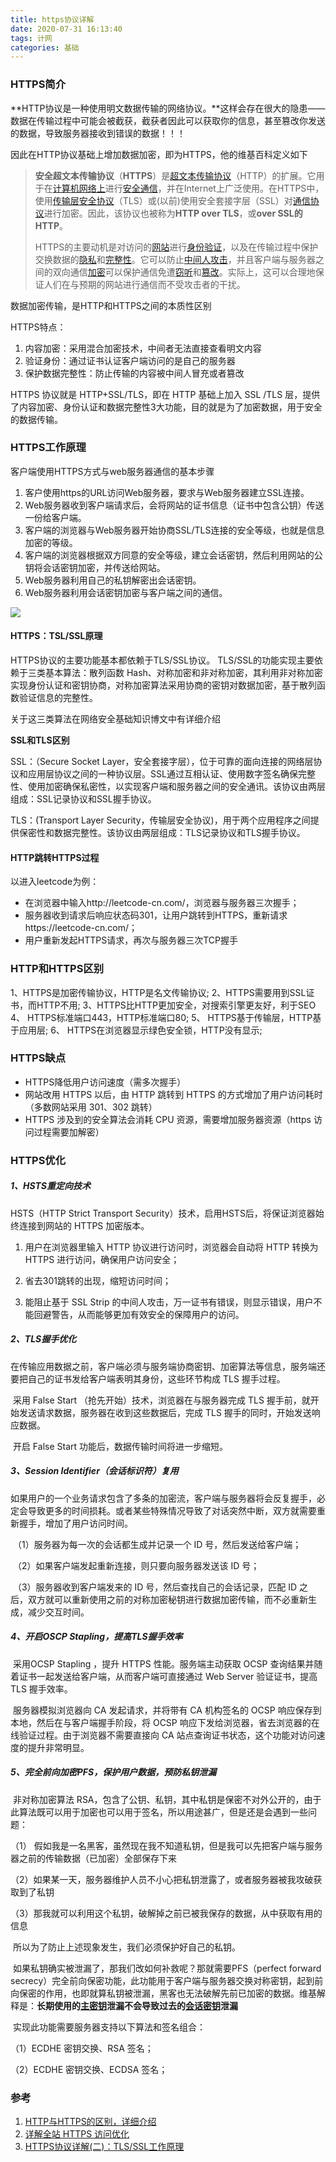 ```yaml
---
title: https协议详解
date: 2020-07-31 16:13:40
tags: 计网
categories: 基础
---
```


### HTTPS简介

**HTTP协议是一种使用明文数据传输的网络协议。**这样会存在很大的隐患——数据在传输过程中可能会被截获，截获者因此可以获取你的信息，甚至篡改你发送的数据，导致服务器接收到错误的数据！！！

因此在HTTP协议基础上增加数据加密，即为HTTPS，他的维基百科定义如下

> **安全超文本传输协议**（**HTTPS**）是[超文本传输协议](https://en.wikipedia.org/wiki/Hypertext_Transfer_Protocol)（HTTP）的扩展。它用于在[计算机网络上](https://en.wikipedia.org/wiki/Network_operating_system)进行[安全通信](https://en.wikipedia.org/wiki/Secure_communications)，并在Internet上广泛使用。在HTTPS中，使用[传输层安全协议](https://en.wikipedia.org/wiki/Transport_Layer_Security)（TLS）或(以前)使用安全套接字层（SSL）对[通信协议](https://en.wikipedia.org/wiki/Communication_protocol)进行加密。因此，该协议也被称为**HTTP over TLS**，或**over SSL的HTTP**。
>
> HTTPS的主要动机是对访问的[网站](https://en.wikipedia.org/wiki/Website)进行[身份验证](https://en.wikipedia.org/wiki/Authentication)，以及在传输过程中保护交换数据的[隐私](https://en.wikipedia.org/wiki/Information_privacy)和[完整性](https://en.wikipedia.org/wiki/Data_integrity)。它可以防止[中间人攻击](https://en.wikipedia.org/wiki/Man-in-the-middle_attack)，并且客户端与服务器之间的双向通信[加密](https://en.wikipedia.org/wiki/Block_cipher_mode_of_operation)可以保护通信免遭[窃听](https://en.wikipedia.org/wiki/Eavesdropping)和[篡改](https://en.wikipedia.org/wiki/Tamper-evident#Tampering)。实际上，这可以合理地保证人们在与预期的网站进行通信而不受攻击者的干扰。

<!--more-->

数据加密传输，是HTTP和HTTPS之间的本质性区别

HTTPS特点：

1. 内容加密：采用混合加密技术，中间者无法直接查看明文内容
2. 验证身份：通过证书认证客户端访问的是自己的服务器
3. 保护数据完整性：防止传输的内容被中间人冒充或者篡改

HTTPS 协议就是 HTTP+SSL/TLS，即在 HTTP 基础上加入 SSL /TLS 层，提供了内容加密、身份认证和数据完整性3大功能，目的就是为了加密数据，用于安全的数据传输。



### HTTPS工作原理

客户端使用HTTPS方式与web服务器通信的基本步骤

1. 客户使用https的URL访问Web服务器，要求与Web服务器建立SSL连接。
2. Web服务器收到客户端请求后，会将网站的证书信息（证书中包含公钥）传送一份给客户端。
3. 客户端的浏览器与Web服务器开始协商SSL/TLS连接的安全等级，也就是信息加密的等级。
4. 客户端的浏览器根据双方同意的安全等级，建立会话密钥，然后利用网站的公钥将会话密钥加密，并传送给网站。
5. Web服务器利用自己的私钥解密出会话密钥。
6. Web服务器利用会话密钥加密与客户端之间的通信。

![](http://img2.salute61.top/https1.png)

#### HTTPS：TSL/SSL原理

HTTPS协议的主要功能基本都依赖于TLS/SSL协议。
TLS/SSL的功能实现主要依赖于三类基本算法：散列函数 Hash、对称加密和非对称加密，其利用非对称加密实现身份认证和密钥协商，对称加密算法采用协商的密钥对数据加密，基于散列函数验证信息的完整性。

关于这三类算法在网络安全基础知识博文中有详细介绍

**SSL和TLS区别**

SSL：（Secure Socket Layer，安全套接字层），位于可靠的面向连接的网络层协议和应用层协议之间的一种协议层。SSL通过互相认证、使用数字签名确保完整性、使用加密确保私密性，以实现客户端和服务器之间的安全通讯。该协议由两层组成：SSL记录协议和SSL握手协议。

TLS：(Transport Layer Security，传输层安全协议)，用于两个应用程序之间提供保密性和数据完整性。该协议由两层组成：TLS记录协议和TLS握手协议。



#### HTTP跳转HTTPS过程

以进入leetcode为例：

- 在浏览器中输入http://leetcode-cn.com/，浏览器与服务器三次握手；
- 服务器收到请求后响应状态码301，让用户跳转到HTTPS，重新请求https://leetcode-cn.com/；
- 用户重新发起HTTPS请求，再次与服务器三次TCP握手



### HTTP和HTTPS区别

  1、HTTPS是加密传输协议，HTTP是名文传输协议;
  2、HTTPS需要用到SSL证书，而HTTP不用;
  3、HTTPS比HTTP更加安全，对搜索引擎更友好，利于SEO
  4、 HTTPS标准端口443，HTTP标准端口80;
  5、 HTTPS基于传输层，HTTP基于应用层;
  6、 HTTPS在浏览器显示绿色安全锁，HTTP没有显示;



### HTTPS缺点

- HTTPS降低用户访问速度（需多次握手）
- 网站改用 HTTPS 以后，由 HTTP 跳转到 HTTPS 的方式增加了用户访问耗时（多数网站采用 301、302 跳转）
- HTTPS 涉及到的安全算法会消耗 CPU 资源，需要增加服务器资源（https 访问过程需要加解密）



### HTTPS优化

##### 1、HSTS重定向技术

HSTS（HTTP Strict Transport Security）技术，启用HSTS后，将保证浏览器始终连接到网站的 HTTPS 加密版本。

1. 用户在浏览器里输入 HTTP 协议进行访问时，浏览器会自动将 HTTP 转换为 HTTPS 进行访问，确保用户访问安全；

2. 省去301跳转的出现，缩短访问时间；

3. 能阻止基于 SSL Strip 的中间人攻击，万一证书有错误，则显示错误，用户不能回避警告，从而能够更加有效安全的保障用户的访问。

 

##### 2、TLS握手优化

​    在传输应用数据之前，客户端必须与服务端协商密钥、加密算法等信息，服务端还要把自己的证书发给客户端表明其身份，这些环节构成 TLS 握手过程。

​    采用 False Start （抢先开始）技术，浏览器在与服务器完成 TLS 握手前，就开始发送请求数据，服务器在收到这些数据后，完成 TLS 握手的同时，开始发送响应数据。

​    开启 False Start 功能后，数据传输时间将进一步缩短。

 

##### 3、Session Identifier（会话标识符）复用

​    如果用户的一个业务请求包含了多条的加密流，客户端与服务器将会反复握手，必定会导致更多的时间损耗。或者某些特殊情况导致了对话突然中断，双方就需要重新握手，增加了用户访问时间。

​    （1）服务器为每一次的会话都生成并记录一个 ID 号，然后发送给客户端；

​    （2）如果客户端发起重新连接，则只要向服务器发送该 ID 号；

​    （3）服务器收到客户端发来的 ID 号，然后查找自己的会话记录，匹配 ID 之后，双方就可以重新使用之前的对称加密秘钥进行数据加密传输，而不必重新生成，减少交互时间。

 

##### 4、开启OSCP Stapling，提高TLS握手效率

​    采用OCSP Stapling ，提升 HTTPS 性能。服务端主动获取 OCSP 查询结果并随着证书一起发送给客户端，从而客户端可直接通过 Web Server 验证证书，提高 TLS 握手效率。

​    服务器模拟浏览器向 CA 发起请求，并将带有 CA 机构签名的 OCSP 响应保存到本地，然后在与客户端握手阶段，将 OCSP 响应下发给浏览器，省去浏览器的在线验证过程。由于浏览器不需要直接向 CA 站点查询证书状态，这个功能对访问速度的提升非常明显。

 

##### 5、完全前向加密PFS，保护用户数据，预防私钥泄漏

​    非对称加密算法 RSA，包含了公钥、私钥，其中私钥是保密不对外公开的，由于此算法既可以用于加密也可以用于签名，所以用途甚广，但是还是会遇到一些问题：

（1） 假如我是一名黑客，虽然现在我不知道私钥，但是我可以先把客户端与服务器之前的传输数据（已加密）全部保存下来

（2）如果某一天，服务器维护人员不小心把私钥泄露了，或者服务器被我攻破获取到了私钥

（3）那我就可以利用这个私钥，破解掉之前已被我保存的数据，从中获取有用的信息

​    所以为了防止上述现象发生，我们必须保护好自己的私钥。

​    如果私钥确实被泄漏了，那我们改如何补救呢？那就需要PFS（perfect forward secrecy）完全前向保密功能，此功能用于客户端与服务器交换对称密钥，起到前向保密的作用，也即就算私钥被泄漏，黑客也无法破解先前已加密的数据。维基解释是：**长期使用的[主密钥](https://zh.wikipedia.org/wiki/密钥)泄漏不会导致过去的[会话密钥](https://zh.wikipedia.org/wiki/會話密鑰)泄漏**

​    实现此功能需要服务器支持以下算法和签名组合：

（1）ECDHE 密钥交换、RSA 签名；

（2）ECDHE 密钥交换、ECDSA 签名；



### 参考

1. [HTTP与HTTPS的区别，详细介绍]([https://blog.csdn.net/qq_35642036/article/details/82788421#HTTP%E4%B8%8EHTTPS%E4%BB%8B%E7%BB%8D](https://blog.csdn.net/qq_35642036/article/details/82788421#HTTP与HTTPS介绍))
2. [详解全站 HTTPS 访问优化](https://segmentfault.com/p/1210000009272802/read)
3. [HTTPS协议详解(二)：TLS/SSL工作原理](https://blog.csdn.net/hherima/article/details/52469360)





